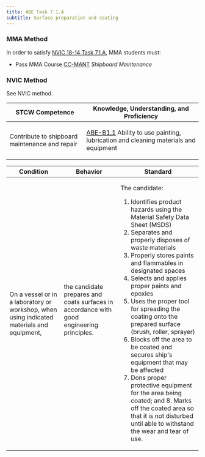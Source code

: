 ```yaml
---
title: ABE Task 7.1.A 
subtitle: Surface preparation and coating
---
```



### MMA Method

In order to satisfy  [NVIC 18-14  Task  7.1.A](/stcw23/assets/images/nvic-18-14.pdf), MMA students must:

* Pass MMA Course  [CC-MANT](CC-MANT) *Shipboard Maintenance*


### NVIC Method

<a onclick="togglevisibility('nvic_methods')" >See NVIC method.</a>

<div id='nvic_methods' class='hide'>

<table>
<thead>
<tr>
<th class='forty'> STCW Competence </th>
<th class='sixty'> Knowledge, Understanding, and Proficiency </th>
</tr>
</thead>




<tbody>
<tr><td markdown='1'>

Contribute to shipboard maintenance and repair

</td><td markdown='1'>

[ABE-B1.1](../../tables/35.html#ABE-B1.1) Ability to use painting, lubrication and cleaning materials and equipment

</td></tr>


</tbody>
</table>


<table>
<thead>
<tr><th class='twenty'>  Condition </th><th class='twenty'> Behavior </th><th  class='sixty'>Standard </th></tr>
</thead>
<tbody >



<tr><td markdown='1'>

On a vessel or in a laboratory or workshop, when using indicated materials and equipment,

</td><td markdown='1'>

the candidate prepares and coats surfaces in accordance with good engineering principles.

<br>

<div class="tooltip">
<span class="tooltiptext">
</span>
</div>


</td><td markdown='1'>

The candidate: 

1. Identifies product hazards using the Material Safety Data Sheet (MSDS)
2. Separates and properly disposes of waste materials
3. Properly stores paints and flammables in designated spaces
4. Selects and applies proper paints and epoxies
5. Uses the proper tool for spreading the coating onto the prepared surface (brush, roller, sprayer)
6. Blocks off the area to be coated  and secures ship's equipment that may be affected
7. Dons proper protective equipment for the area being coated; and 8. Marks off the coated area so that it is not disturbed until able to withstand the wear and tear of use. 

</td></tr>
</tbody>
</table>
</div>
